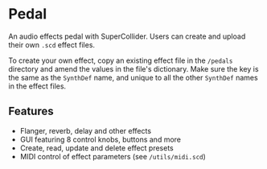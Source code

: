 # Pedal
An audio effects pedal with SuperCollider. Users can create and upload their own `.scd` effect files.

To create your own effect, copy an existing effect file in the `/pedals` directory and amend the values in the file's dictionary. Make sure the key is the same as the `SynthDef` name, and unique to all the other `SynthDef` names in the effect files.

## Features
- Flanger, reverb, delay and other effects
- GUI featuring 8 control knobs, buttons and more
- Create, read, update and delete effect presets
- MIDI control of effect parameters (see `/utils/midi.scd`)

